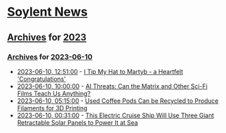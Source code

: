 # [Soylent News](../../../README.md)

## [Archives](../../index.md) for [2023](../index.md)

### [Archives](../../index.md) for [2023-06-10](index.md)

* [2023-06-10, 12:51:00](https://soylentnews.org/article.pl?sid=23/06/10/1325221&from=rss) - [I Tip My Hat to Martyb - a Heartfelt 'Congratulations'](https://soylentnews.org/article.pl?sid=23/06/10/1325221&from=rss)
* [2023-06-10, 10:00:00](https://soylentnews.org/article.pl?sid=23/06/09/1239240&from=rss) - [AI Threats: Can the Matrix and Other Sci-Fi Films Teach Us Anything?](https://soylentnews.org/article.pl?sid=23/06/09/1239240&from=rss)
* [2023-06-10, 05:15:00](https://soylentnews.org/article.pl?sid=23/06/09/0552214&from=rss) - [Used Coffee Pods Can be Recycled to Produce Filaments for 3D Printing](https://soylentnews.org/article.pl?sid=23/06/09/0552214&from=rss)
* [2023-06-10, 00:31:00](https://soylentnews.org/article.pl?sid=23/06/09/0117256&from=rss) - [This Electric Cruise Ship Will Use Three Giant Retractable Solar Panels to Power It at Sea](https://soylentnews.org/article.pl?sid=23/06/09/0117256&from=rss)
